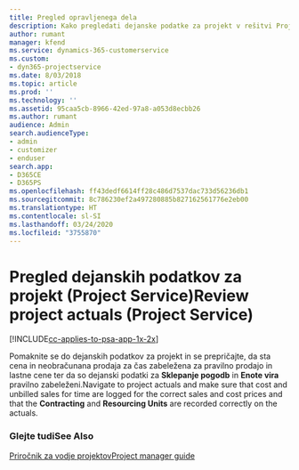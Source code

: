 ```yaml
---
title: Pregled opravljenega dela
description: Kako pregledati dejanske podatke za projekt v rešitvi Project Service
author: rumant
manager: kfend
ms.service: dynamics-365-customerservice
ms.custom:
- dyn365-projectservice
ms.date: 8/03/2018
ms.topic: article
ms.prod: ''
ms.technology: ''
ms.assetid: 95caa5cb-8966-42ed-97a8-a053d8ecbb26
ms.author: rumant
audience: Admin
search.audienceType:
- admin
- customizer
- enduser
search.app:
- D365CE
- D365PS
ms.openlocfilehash: ff43dedf6614ff28c486d7537dac733d56236db1
ms.sourcegitcommit: 8c786230ef2a497280885b827162561776e2eb00
ms.translationtype: HT
ms.contentlocale: sl-SI
ms.lasthandoff: 03/24/2020
ms.locfileid: "3755870"
---
```

# <a name="review-project-actuals-project-service"></a><span data-ttu-id="bf3e5-103">Pregled dejanskih podatkov za projekt (Project Service)</span><span class="sxs-lookup"><span data-stu-id="bf3e5-103">Review project actuals (Project Service)</span></span>

[!INCLUDE[cc-applies-to-psa-app-1x-2x](../includes/cc-applies-to-psa-app-1x-2x.md)]

<span data-ttu-id="bf3e5-104">Pomaknite se do dejanskih podatkov za projekt in se prepričajte, da sta cena in neobračunana prodaja za čas zabeležena za pravilno prodajo in lastne cene ter da so dejanski podatki za **Sklepanje pogodb** in **Enote vira** pravilno zabeleženi.</span><span class="sxs-lookup"><span data-stu-id="bf3e5-104">Navigate to project actuals and make sure that cost and unbilled sales for time are logged for the correct sales and cost prices and that the **Contracting** and **Resourcing Units** are recorded correctly on the actuals.</span></span>  
  
### <a name="see-also"></a><span data-ttu-id="bf3e5-105">Glejte tudi</span><span class="sxs-lookup"><span data-stu-id="bf3e5-105">See Also</span></span>  
 [<span data-ttu-id="bf3e5-106">Priročnik za vodje projektov</span><span class="sxs-lookup"><span data-stu-id="bf3e5-106">Project manager guide</span></span>](../project-service/project-manager-guide.md)
